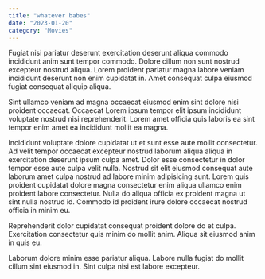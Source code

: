 ```yaml
---
title: "whatever babes"
date: "2023-01-20"
category: "Movies"
---
```


Fugiat nisi pariatur deserunt exercitation deserunt aliqua commodo incididunt anim sunt tempor commodo. Dolore cillum non sunt nostrud excepteur nostrud aliqua. Lorem proident pariatur magna labore veniam incididunt deserunt non enim cupidatat in. Amet consequat culpa eiusmod fugiat consequat aliquip aliqua.

Sint ullamco veniam ad magna occaecat eiusmod enim sint dolore nisi proident occaecat. Occaecat Lorem ipsum tempor elit ipsum incididunt voluptate nostrud nisi reprehenderit. Lorem amet officia quis laboris ea sint tempor enim amet ea incididunt mollit ea magna.

Incididunt voluptate dolore cupidatat ut et sunt esse aute mollit consectetur. Ad velit tempor occaecat excepteur nostrud laborum aliqua aliqua in exercitation deserunt ipsum culpa amet. Dolor esse consectetur in dolor tempor esse aute culpa velit nulla. Nostrud sit elit eiusmod consequat aute laborum amet culpa nostrud ad labore minim adipisicing sunt. Lorem quis proident cupidatat dolore magna consectetur enim aliqua ullamco enim proident labore consectetur. Nulla do aliqua officia ex proident magna ut sint nulla nostrud id. Commodo id proident irure dolore occaecat nostrud officia in minim eu.

Reprehenderit dolor cupidatat consequat proident dolore do et culpa. Exercitation consectetur quis minim do mollit anim. Aliqua sit eiusmod anim in quis eu.

Laborum dolore minim esse pariatur aliqua. Labore nulla fugiat do mollit cillum sint eiusmod in. Sint culpa nisi est labore excepteur.